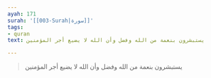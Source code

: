 ```yaml
---
ayah: 171
surah: '[[003-Surah|سورة]]'
tags:
- quran
text: يستبشرون بنعمة من الله وفضل وأن الله لا يضيع أجر المؤمنين

---
```

> يستبشرون بنعمة من الله وفضل وأن الله لا يضيع أجر المؤمنين

